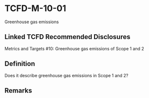# TCFD-M-10-01

Greenhouse gas emissions

## Linked TCFD Recommended Disclosures

Metrics and Targets #10: Greenhouse gas emissions of Scope 1 and 2

## Definition

Does it describe greenhouse gas emissions in Scope 1 and 2?

## Remarks

